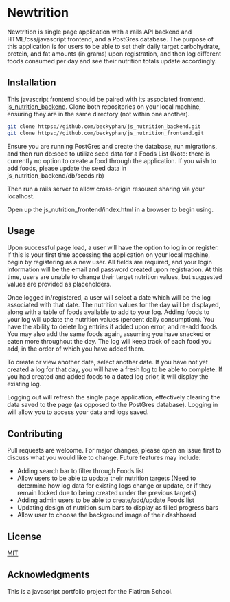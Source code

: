 # Newtrition

Newtrition is single page application with a rails API backend and HTML/css/javascript frontend, and a PostGres database.
The purpose of this application is for users to be able to set their daily target carbohydrate, protein, and fat amounts (in grams) upon registration, and then log different foods consumed per day and see their nutrition totals update accordingly.

## Installation

This javascript frontend should be paired with its associated frontend. [js_nutrition_backend](https://github.com/beckyphan/js_nutrition_frontend).
Clone both repositories on your local machine, ensuring they are in the same directory (not within one another).

```bash
git clone https://github.com/beckyphan/js_nutrition_backend.git
git clone https://github.com/beckyphan/js_nutrition_frontend.git
```

Ensure you are running PostGres and create the database, run migrations, and then run db:seed to utilize seed data for a Foods List (Note: there is currently no option to create a food through the application. If you wish to add foods, please update the seed data in js_nutrition_backend/db/seeds.rb)

Then run a rails server to allow cross-origin resource sharing via your localhost.

Open up the js_nutrition_frontend/index.html in a browser to begin using.

## Usage

Upon successful page load, a user will have the option to log in or register. If this is your first time accessing the application on your local machine, begin by registering as a new user. All fields are required, and your login information will be the email and password created upon registration. At this time, users are unable to change their target nutrition values, but suggested values are provided as placeholders.

Once logged in/registered, a user will select a date which will be the log associated with that date. The nutrition values for the day will be displayed, along with a table of foods available to add to your log. Adding foods to your log will update the nutrition values (percent daily consumption). You have the ability to delete log entries if added upon error, and re-add foods. You may also add the same foods again, assuming you have snacked or eaten more throughout the day. The log will keep track of each food you add, in the order of which you have added them.

To create or view another date, select another date. If you have not yet created a log for that day, you will have a fresh log to be able to complete. If you had created and added foods to a dated log prior, it will display the existing log.

Logging out will refresh the single page application, effectively clearing the data saved to the page (as opposed to the PostGres database). Logging in will allow you to access your data and logs saved.

## Contributing
Pull requests are welcome. For major changes, please open an issue first to discuss what you would like to change.
Future features may include:
- Adding search bar to filter through Foods list
- Allow users to be able to update their nutrition targets (Need to determine how log data for existing logs change or update, or if they remain locked due to being created under the previous targets)
- Adding admin users to be able to create/add/update Foods list
- Updating design of nutrition sum bars to display as filled progress bars
- Allow user to choose the background image of their dashboard

## License
[MIT](https://choosealicense.com/licenses/mit/)

## Acknowledgments
This is a javascript portfolio project for the Flatiron School.
